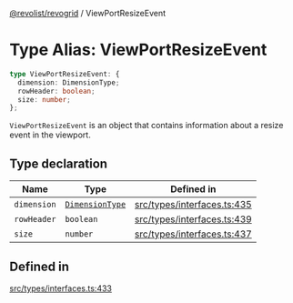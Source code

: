 [@revolist/revogrid](README.md) / ViewPortResizeEvent

# Type Alias: ViewPortResizeEvent

```ts
type ViewPortResizeEvent: {
  dimension: DimensionType;
  rowHeader: boolean;
  size: number;
};
```

`ViewPortResizeEvent` is an object that contains information about a resize
event in the viewport.

## Type declaration

| Name | Type | Defined in |
| ------ | ------ | ------ |
| `dimension` | [`DimensionType`](TypeAlias.DimensionType.md) | [src/types/interfaces.ts:435](https://github.com/revolist/revogrid/blob/832a695f4c49c94511535fe3aac75fac9a36ad76/src/types/interfaces.ts#L435) |
| `rowHeader` | `boolean` | [src/types/interfaces.ts:439](https://github.com/revolist/revogrid/blob/832a695f4c49c94511535fe3aac75fac9a36ad76/src/types/interfaces.ts#L439) |
| `size` | `number` | [src/types/interfaces.ts:437](https://github.com/revolist/revogrid/blob/832a695f4c49c94511535fe3aac75fac9a36ad76/src/types/interfaces.ts#L437) |

## Defined in

[src/types/interfaces.ts:433](https://github.com/revolist/revogrid/blob/832a695f4c49c94511535fe3aac75fac9a36ad76/src/types/interfaces.ts#L433)
